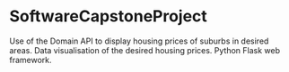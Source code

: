 # SoftwareCapstoneProject
Use of the Domain API to display housing prices of suburbs in desired areas. Data visualisation of the desired housing prices. Python Flask web framework. 
